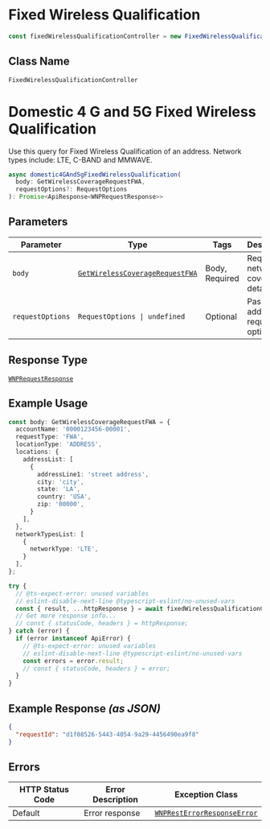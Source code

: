 # Fixed Wireless Qualification

```ts
const fixedWirelessQualificationController = new FixedWirelessQualificationController(client);
```

## Class Name

`FixedWirelessQualificationController`


# Domestic 4 G and 5G Fixed Wireless Qualification

Use this query for Fixed Wireless Qualification of an address. Network types include: LTE, C-BAND and MMWAVE.

```ts
async domestic4GAnd5gFixedWirelessQualification(
  body: GetWirelessCoverageRequestFWA,
  requestOptions?: RequestOptions
): Promise<ApiResponse<WNPRequestResponse>>
```

## Parameters

| Parameter | Type | Tags | Description |
|  --- | --- | --- | --- |
| `body` | [`GetWirelessCoverageRequestFWA`](../../doc/models/get-wireless-coverage-request-fwa.md) | Body, Required | Request for network coverage details. |
| `requestOptions` | `RequestOptions \| undefined` | Optional | Pass additional request options. |

## Response Type

[`WNPRequestResponse`](../../doc/models/wnp-request-response.md)

## Example Usage

```ts
const body: GetWirelessCoverageRequestFWA = {
  accountName: '0000123456-00001',
  requestType: 'FWA',
  locationType: 'ADDRESS',
  locations: {
    addressList: [
      {
        addressLine1: 'street address',
        city: 'city',
        state: 'LA',
        country: 'USA',
        zip: '00000',
      }
    ],
  },
  networkTypesList: [
    {
      networkType: 'LTE',
    }
  ],
};

try {
  // @ts-expect-error: unused variables
  // eslint-disable-next-line @typescript-eslint/no-unused-vars
  const { result, ...httpResponse } = await fixedWirelessQualificationController.domestic4GAnd5gFixedWirelessQualification(body);
  // Get more response info...
  // const { statusCode, headers } = httpResponse;
} catch (error) {
  if (error instanceof ApiError) {
    // @ts-expect-error: unused variables
    // eslint-disable-next-line @typescript-eslint/no-unused-vars
    const errors = error.result;
    // const { statusCode, headers } = error;
  }
}
```

## Example Response *(as JSON)*

```json
{
  "requestId": "d1f08526-5443-4054-9a29-4456490ea9f8"
}
```

## Errors

| HTTP Status Code | Error Description | Exception Class |
|  --- | --- | --- |
| Default | Error response | [`WNPRestErrorResponseError`](../../doc/models/wnp-rest-error-response-error.md) |

